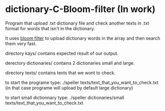 # dictionary-C-Bloom-filter (In work)

Program that upload .txt dictionary file and check another texts in .txt format for words that isn't in the dictionary.

It uses [bloom filter](https://en.wikipedia.org/wiki/Bloom_filter) to upload dictionary words in the array and then search them very fast.

directory kays/ contains expected result of our output.

derectory dictionaries/ contains 2 dictionaries small and large.

directory texts/ contains texts that we wont to check.

to start the programe type: ./speller texts/text_that_you_want_to_check.txt (in that case programe will upload by default large dictionary)

to start small dictionnary type: ./speller dictionaries/small texts/text_that_you_want_to_check.txt
